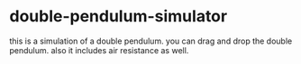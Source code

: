 # double-pendulum-simulator
this is a simulation of a double pendulum. you can drag and drop the double pendulum. also it includes air resistance as well.
